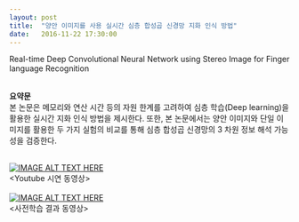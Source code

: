 ```yaml
---
layout: post
title:  "양안 이미지를 사용 실시간 심층 합성곱 신경망 지화 인식 방법"
date:   2016-11-22 17:30:00
---
```


Real-time Deep Convolutional Neural Network using Stereo Image for Finger language Recognition <br>

<br><b>요약문</b><br>
본 논문은 메모리와 연산 시간 등의 자원 한계를 고려하여 심층 학습(Deep learning)을 활용한 실시간 지화 인식 방법을 제시한다. 또한, 본 논문에서는 양안 이미지와 단일 이미지를 활용한 두 가지 실험의 비교를 통해 심층 합성곱 신경망의 3 차원 정보 해석 가능성을 검증한다.

<br>[![IMAGE ALT TEXT HERE](http://img.youtube.com/vi/udFVnKxZhFs/0.jpg)](https://www.youtube.com/watch?v=udFVnKxZhFs)
<br>\<Youtube 시연 동영상\>
<br><br>[![IMAGE ALT TEXT HERE](http://img.youtube.com/vi/lpRQZyppW5E/0.jpg)](https://www.youtube.com/watch?v=lpRQZyppW5E)
<br>\<사전학습 결과 동영상\>

